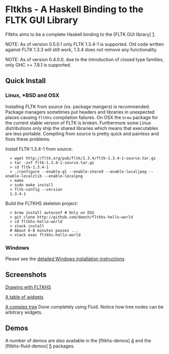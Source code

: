 Fltkhs - A Haskell Binding to the FLTK GUI Library
=============================================

Fltkhs aims to be a complete Haskell binding to the [FLTK GUI library] [1].

NOTE: As of version 0.5.0.1 only FLTK 1.3.4-1 is supported. Old code written against FLTK 1.3.3 will still work, 1.3.4 does not remove any functionality.

NOTE: As of version 0.4.0.0, due to the introduction of closed type families, only GHC >= 7.8.1 is supported.

Quick Install
-------------
### Linux, *BSD and OSX
Installing FLTK from source (vs. package mangers) is recommended. Package managers sometimes put headers and libraries in unexpected places
causing `fltkhs` compilation failures. On OSX the `brew` package for the current stable version of FLTK is broken. Furthermore some Linux distributions
only ship the shared libraries which means that executables are less portable. Compiling from source is pretty quick and painless and fixes these problems.

Install FLTK-1.3.4-1 from source:

```
  > wget http://fltk.org/pub/fltk/1.3.4/fltk-1.3.4-1-source.tar.gz
  > tar -zxf fltk-1.3.4-1-source.tar.gz
  > cd fltk-1.3.4-1
  > ./configure --enable-gl --enable-shared --enable-localjpeg --enable-localzlib --enable-localpng
  > make
  > sudo make install
  > fltk-config --version
  1.3.4-1
```

Build the FLTKHS skeleton project:

```
  > brew install autoconf # Only on OSX
  > git clone http://github.com/deech/fltkhs-hello-world
  > cd fltkhs-hello-world
  > stack install
  # About 6-8 minutes passes ...
  > stack exec fltkhs-hello-world
```

### Windows

Please see the [detailed Windows installation instructions](http://hackage.haskell.org/package/fltkhs/docs/Graphics-UI-FLTK-LowLevel-FLTKHS.html#g:7)

Screenshots
-----------

[Drawing with FLTKHS](images/arc-windows.png)

[A table of widgets](images/widget-table-windows.png)

[A complex tree](images/tree-complex-windows.png) Done completely using Fluid. Notice how tree nodes can be arbitrary widgets.

Demos
-----
A number of demos are also available in the [fltkhs-demos] [4] and the [fltkhs-fluid-demos] [5] packages.

  [1]: http://www.fltk.org/index.php      "FLTK"
  [2]: http://www.fltk.org/software.php
  [3]: http://hackage.haskell.org/package/fltkhs/docs/Graphics-UI-FLTK-LowLevel-FLTKHS.html
  [4]: http://github.com/deech/fltkhs-demos
  [5]: http://github.com/deech/fltkhs-fluid-demos
